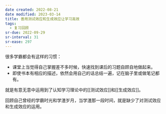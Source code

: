 ```yaml
---
date created: 2022-08-21
date modified: 2023-03-14
title: 善用测试效应和生成效应让学习高效
tags:
  - 复习回顾
sr-due: 2022-09-29
sr-interval: 31
sr-ease: 297
---
```


很多学霸都会有这样的习惯：

- 课堂上当觉得自己掌握差不多时候，快速找到课后的习题自顾自地做起来。
- 即使书本有相应的描述，依然会用自己的话总结一遍，记在脑子里或做笔记都有。

就是有意无意中运用到了认知学习理论中的[[测试效应]]和[[生成效应]]。

回顾自己曾经的学霸时光和学渣岁月，当学渣那一段时间，就是缺少了对测试效应和生成效应的运用。
